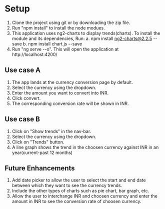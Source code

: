 # Setup

1. Clone the project using git or by downloading the zip file.
2. Run "npm install" to install the node modues.
3. This application uses ng2-charts to display trends(charts). To install the module and its dependencies, 
      Run:
      a. npm install ng2-charts@2.2.5 --save
      b. npm install chart.js --save
 4. Run "ng serve --o". This will open the application at http://localhost:4200/
 
## Use case A

1. The app lands at the currency conversion page by default.
2. Select the currency using the dropdown.
3. Enter the amount you want to convert into INR.
4. Click convert.
5. The corresponding conversion rate will be shown in INR.

## Use case B

1. Click on "Show trends" in the nav-bar.
2. Select the currency using the dropdown.
3. Click on "Trends" button.
4. A line graph shows the trend in the choosen currency against INR in an year(current-past 12 months)

## Future Enhancements

1. Add date picker to allow the user to select the start and end date between which they want to see the currency trends.
2. Include the other types of charts such as pie chart, bar graph, etc.
3. Allow the user to interchange INR and choosen currency and enter the amount in INR to see the conversion rate of choosen currency.

